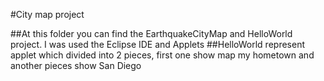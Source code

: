 #City map project

##At this folder you can find the EarthquakeCityMap and HelloWorld project. I was used the Eclipse IDE and Applets
##HelloWorld represent applet which divided into 2 pieces, first one show map my hometown and another pieces show San Diego
